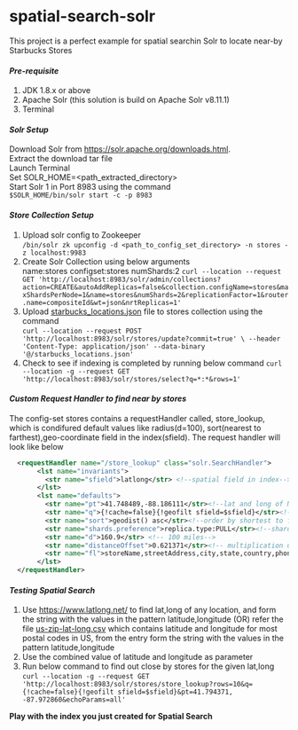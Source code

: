 # spatial-search-solr
This project is a perfect example for spatial searchin Solr to locate near-by Starbucks Stores

#### ***Pre-requisite***
1. JDK 1.8.x or above
2. Apache Solr (this solution is build on Apache Solr v8.11.1)
3. Terminal

#### ***Solr Setup***
Download Solr from https://solr.apache.org/downloads.html.  
Extract the download tar file  
Launch Terminal  
Set SOLR_HOME=<path_extracted_directory>  
Start Solr 1 in Port 8983  using the command  
`$SOLR_HOME/bin/solr start -c -p 8983`  


#### ***Store Collection Setup***
1. Upload solr config to Zookeeper  
`/bin/solr zk upconfig -d <path_to_config_set_directory> -n stores -z localhost:9983`  
2. Create Solr Collection using below arguments  
name:stores
configset:stores
numShards:2
`curl --location --request GET 'http://localhost:8983/solr/admin/collections?action=CREATE&autoAddReplicas=false&collection.configName=stores&maxShardsPerNode=1&name=stores&numShards=2&replicationFactor=1&router.name=compositeId&wt=json&nrtReplicas=1'`
3. Upload [starbucks_locations.json](starbucks_locations.json) file to stores collection using the command  
`curl --location --request POST 'http://localhost:8983/solr/stores/update?commit=true' \
--header 'Content-Type: application/json' --data-binary '@/starbucks_locations.json'`  
4. Check to see if indexing is completed by running below command
`curl --location -g --request GET 'http://localhost:8983/solr/stores/select?q=*:*&rows=1'`

#### ***Custom Request Handler to find near by stores***
The config-set stores contains a requestHandler called, store_lookup, which is condifured default values like radius(d=100), sort(nearest to farthest),geo-coordinate field in the index(sfield). The request handler will look like below
```xml
  <requestHandler name="/store_lookup" class="solr.SearchHandler">
       <lst name="invariants">
         <str name="sfield">latlong</str> <!--spatial field in index-->
       </lst>
       <lst name="defaults">
         <str name="pt">41.748489,-88.186111</str><!--lat and long of Naperville Downtown, IL-->
         <str name="q">{!cache=false}{!geofilt sfield=$sfield}</str><!-- geo spatial search query-->
         <str name="sort">geodist() asc</str><!--order by shortest to farthest-->
         <str name="shards.preference">replica.type:PULL</str><!--shard preference to direct 90% queries to PULL replicas when 2+ shards are available, to reduce load on TLOG replicas-->
         <str name="d">160.9</str> <!-- 100 miles-->
         <str name="distanceOffset">0.621371</str><!-- multiplication unit to covert from KM to Mi unit for distance-->
         <str name="fl">storeName,streetAddress,city,state,country,phoneNumber,latlong,distance:concat(mul(def(geodist(),0),$distanceOffset)," Miles"),type:ownershipType</str>
       </lst>
  </requestHandler>
```
#### ***Testing Spatial Search***
1. Use https://www.latlong.net/ to find lat,long of any location, and form the string with the values in the pattern latitude,longitude
(OR) refer the file [us-zip-lat-long.csv](us-zip-lat-long.csv) which contains latitude and longitude for most postal codes in US, from the entry form the string with the values in the pattern latitude,longitude
2. Use the combined value of latitude and longitude as parameter
3. Run below command to find out close by stores for the given lat,long 
   `curl --location -g --request GET 'http://localhost:8983/solr/stores/store_lookup?rows=10&q={!cache=false}{!geofilt sfield=$sfield}&pt=41.794371, -87.972860&echoParams=all'`   


**Play with the index you just created for Spatial Search**

